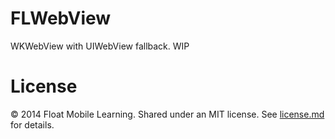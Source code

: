 FLWebView
=========

WKWebView with UIWebView fallback. WIP

# License

&copy; 2014 Float Mobile Learning. Shared under an MIT license. See [license.md](./license.md) for details.
